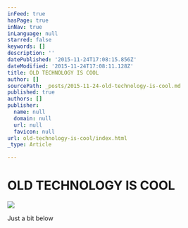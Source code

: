 ```yaml
---
inFeed: true
hasPage: true
inNav: true
inLanguage: null
starred: false
keywords: []
description: ''
datePublished: '2015-11-24T17:08:15.856Z'
dateModified: '2015-11-24T17:08:11.128Z'
title: OLD TECHNOLOGY IS COOL
author: []
sourcePath: _posts/2015-11-24-old-technology-is-cool.md
published: true
authors: []
publisher:
  name: null
  domain: null
  url: null
  favicon: null
url: old-technology-is-cool/index.html
_type: Article

---
```

# OLD TECHNOLOGY IS COOL
![](https://the-grid-user-content.s3-us-west-2.amazonaws.com/9cc33b94-bb0c-4370-babb-80517531ae2a.jpg)

Just a bit below
